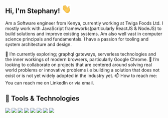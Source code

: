 
## Hi, I'm Stephany! <img src="https://raw.githubusercontent.com/Stephany-Doris/Stephany-Doris/main/wave.gif" width="30px"> 
Am a Software engineer from Kenya, currently working at Twiga Foods Ltd.
I mostly work with JavaScript frameworks(particularly ReactJS & NodeJS) to build solutions and improve existing systems. Am also well vast in computer science principals and fundamentals. I have a passion for tooling and system architecture and design.

🔭 I’m currently exploring; graphql gateways, serverless technologies and the inner workings of modern browsers, particularly Google Chrome.
👯 I’m looking to collaborate on projects that are centered around solving real world problems or innovative problems i.e building a solution that does not exist or is not yet widely adopted in the industry yet.
📫 How to reach me: You can reach me on LinkedIn or via email.

## 🔧 Tools & Technologies
![](https://img.shields.io/badge/Code-JavaScript-informational?style=flat&logo=javascript&logoColor=white&color=00517c)
![](https://img.shields.io/badge/Code-React-informational?style=flat&logo=React&logoColor=white&color=00517c)
![](https://img.shields.io/badge/Code-Graphql-informational?style=flat&logo=Graphql&logoColor=white&color=2bbc8a)
![](https://img.shields.io/badge/Code-TypeScript-informational?style=flat&logo=typescript&logoColor=white&color=2bbc8a)
![](https://img.shields.io/badge/Code-NextJS-informational?style=flat&logo=next.js&logoColor=white&color=2bbc8a)
![](https://img.shields.io/badge/Code-Git-informational?style=flat&logo=git&logoColor=white&color=2bbc8a)
![](https://img.shields.io/badge/Code-SQL-informational?style=flat&logo=mysql&logoColor=white&color=2bbc8a)
![](https://img.shields.io/badge/Code-AWS-informational?style=flat&logo=awslambda&logoColor=white&color=2bbc8a)

<!--
**![Header](https://raw.githubusercontent.com/Stephany-Doris/Stephany-Doris/main/profile.png "Header")

<!--
**Stephany-Doris/Stephany-Doris** is a ✨ _special_ ✨ repository because its `README.md` (this file) appears on your GitHub profile.

Here are some ideas to get you started:

- 🔭 I’m currently working on ...
- 🌱 I’m currently learning ...
- 👯 I’m looking to collaborate on ...
- 🤔 I’m looking for help with ...
- 💬 Ask me about ...
- 📫 How to reach me: ...
- 😄 Pronouns: ...
- ⚡ Fun fact: ...
-->
